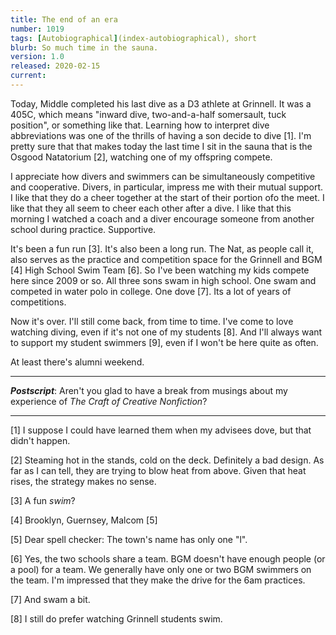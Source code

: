 ```yaml
---
title: The end of an era
number: 1019
tags: [Autobiographical](index-autobiographical), short
blurb: So much time in the sauna.
version: 1.0
released: 2020-02-15
current: 
---
```

Today, Middle completed his last dive as a D3 athlete at Grinnell.
It was a 405C, which means "inward dive, two-and-a-half somersault,
tuck position", or something like that.  Learning how to interpret
dive abbreviations was one of the thrills of having a son decide
to dive [1].  I'm pretty sure that that makes today the last time
I sit in the sauna that is the Osgood Natatorium [2], watching one
of my offspring compete.

I appreciate how divers and swimmers can be simultaneously competitive
and cooperative.  Divers, in particular, impress me with their
mutual support.  I like that they do a cheer together at the start
of their portion ofo the meet.  I like that they all seem to cheer
each other after a dive.  I like that this morning I watched a
coach and a diver encourage someone from another school during
practice.  Supportive.

It's been a fun run [3].  It's also been a long run.  The Nat, as
people call it, also serves as the practice and competition space
for the Grinnell and BGM [4] High School Swim Team [6].  So I've
been watching my kids compete here since 2009 or so.  All three
sons swam in high school.  One swam and competed in water polo in
college.  One dove [7]. Its a lot of years of competitions.

Now it's over.  I'll still come back, from time to time.  I've come
to love watching diving, even if it's not one of my students [8].
And I'll always want to support my student swimmers [9], even if I
won't be here quite as often.

At least there's alumni weekend.

---

**_Postscript_**: Aren't you glad to have a break from musings about
my experience of _The Craft of Creative Nonfiction_?

---

[1] I suppose I could have learned them when my advisees dove, but
that didn't happen.

[2] Steaming hot in the stands, cold on the deck.  Definitely a bad
design.  As far as I can tell, they are trying to blow heat from
above.  Given that heat rises, the strategy makes no sense.

[3] A fun _swim_?

[4] Brooklyn, Guernsey, Malcom [5]

[5] Dear spell checker: The town's name has only one "l".

[6] Yes, the two schools share a team.  BGM doesn't have enough
people (or a pool) for a team.  We generally have only one or
two BGM swimmers on the team.  I'm impressed that they make the
drive for the 6am practices.

[7] And swam a bit.

[8] I still do prefer watching Grinnell students swim.
